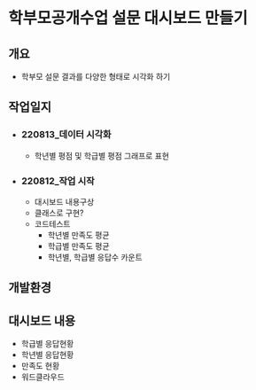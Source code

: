 # 학부모공개수업 설문 대시보드 만들기 

## 개요
- 학부모 설문 결과를 다양한 형태로 시각화 하기

## 작업일지
- ### 220813_데이터 시각화
  - 학년별 평점 및 학급별 평점 그래프로 표현

- ### 220812_작업 시작 
  - 대시보드 내용구상
  - 클래스로 구현?
  - 코드테스트
    - 학년별 만족도 평균
    - 학급별 만족도 평균
    - 학년별, 학급별 응답수 카운트

## 개발환경

## 대시보드 내용
- 학급별 응답현황
- 학년별 응답현황
- 만족도 현황
- 워드클라우드